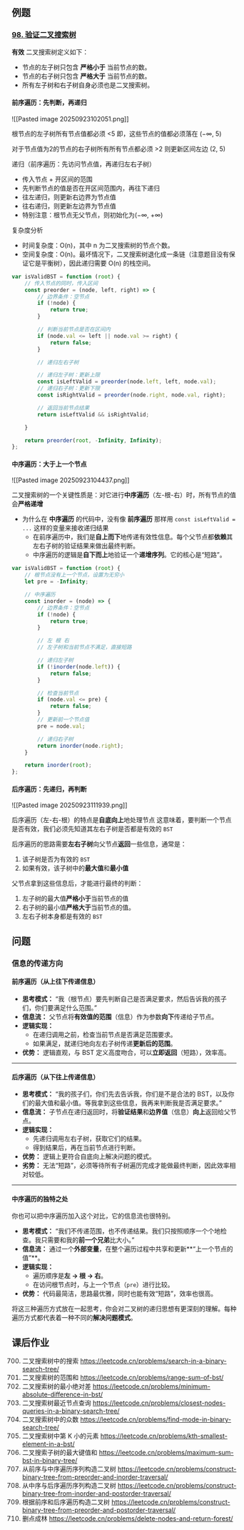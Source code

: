 

## 例题


### [98. 验证二叉搜索树](https://leetcode.cn/problems/validate-binary-search-tree/)


**有效** 二叉搜索树定义如下：

- 节点的左子树只包含 **严格小于** 当前节点的数。
- 节点的右子树只包含 **严格大于** 当前节点的数。
- 所有左子树和右子树自身必须也是二叉搜索树。




#### 前序遍历：先判断，再递归


![[Pasted image 20250923102051.png]]



根节点的左子树所有节点值都必须 <5
即，这些节点的值都必须落在 \($-\infty$, 5)

对于节点值为2的节点的右子树所有所有节点都必须 >2
则更新区间左边 \(2, 5)

递归（前序遍历：先访问节点值，再递归左右子树）
- 传入节点 + 开区间的范围
- 先判断节点的值是否在开区间范围内，再往下递归
- 往左递归，则更新右边界为节点值
- 往右递归，则更新左边界为节点值
- 特别注意：根节点无父节点，则初始化为($-\infty$, $+\infty$)



复杂度分析

- 时间复杂度：O(n)，其中 n 为二叉搜索树的节点个数。
- 空间复杂度：O(n)。最坏情况下，二叉搜索树退化成一条链（注意题目没有保证它是平衡树），因此递归需要 O(n) 的栈空间。





```js
var isValidBST = function (root) {
    // 传入节点的同时，传入区间
    const preorder = (node, left, right) => {
        // 边界条件：空节点
        if (!node) {
            return true;
        }

        // 判断当前节点是否在区间内
        if (node.val <= left || node.val >= right) {
            return false;
        }

        // 递归左右子树

        // 递归左子树：更新上限
        const isLeftValid = preorder(node.left, left, node.val);
        // 递归右子树：更新下限
        const isRightValid = preorder(node.right, node.val, right);

        // 返回当前节点结果
        return isLeftValid && isRightValid;

    }

    return preorder(root, -Infinity, Infinity);
};
```





#### 中序遍历：大于上一个节点



![[Pasted image 20250923104437.png]]


二叉搜索树的一个关键性质是：对它进行**中序遍历**（左-根-右）时，所有节点的值会**严格递增**


- 为什么在 **中序遍历** 的代码中，没有像 **前序遍历** 那样用 `const isLeftValid = ...` 这样的变量来接收递归结果
	- 在前序遍历中，我们是**自上而下**地传递有效性信息。每个父节点都**依赖**其左右子树的验证结果来做出最终判断。
	- 中序遍历的逻辑是**自下而上**地验证一个**递增序列**。它的核心是“短路”。

```js
var isValidBST = function (root) {
    // 根节点没有上一个节点，设置为无穷小
    let pre = -Infinity;

    // 中序遍历
    const inorder = (node) => {
        // 边界条件：空节点
        if (!node) {
            return true;
        }

        // 左 根 右
        // 左子树和当前节点不满足，直接短路

        // 递归左子树
        if (!inorder(node.left)) {
            return false;
        }

        // 检查当前节点
        if (node.val <= pre) {
            return false;
        }
        // 更新前一个节点值
        pre = node.val;

        // 递归右子树
        return inorder(node.right);
    }

    return inorder(root);
};
```




#### 后序遍历：先递归，再判断


![[Pasted image 20250923111939.png]]





后序遍历（左-右-根）的特点是**自底向上**地处理节点
这意味着，要判断一个节点是否有效，我们必须先知道其左右子树是否都是有效的 `BST`

后序遍历的思路需要**左右子树**向父节点**返回**一些信息，通常是：

1. 该子树是否为有效的 `BST`
2. 如果有效，该子树中的**最大值**和**最小值**
    
父节点拿到这些信息后，才能进行最终的判断：

1. 左子树的最大值**严格小于**当前节点的值
2. 右子树的最小值**严格大于**当前节点的值。
3. 左右子树本身都是有效的 `BST`



## 问题


### 信息的传递方向


#### 前序遍历（从上往下传递信息）

* **思考模式：** “我（根节点）要先判断自己是否满足要求，然后告诉我的孩子们，你们要满足什么范围。”
* **信息流：** 父节点将**有效值的范围**（信息）作为参数**向下**传递给子节点。
* **逻辑实现：**
    * 在递归调用之前，检查当前节点是否满足范围要求。
    * 如果满足，就递归地向左右子树传递**更新后的范围**。
* **优势：** 逻辑直观，与 BST 定义高度吻合，可以**立即返回**（短路），效率高。

---

#### **后序遍历（从下往上传递信息）**

* **思考模式：** “我的孩子们，你们先去告诉我，你们是不是合法的 BST，以及你们的最大值和最小值。等我拿到这些信息，我再来判断我是否满足要求。”
* **信息流：** 子节点在递归返回时，将**验证结果**和**边界值**（信息）**向上**返回给父节点。
* **逻辑实现：**
    * 先递归调用左右子树，获取它们的结果。
    * 得到结果后，再在当前节点进行判断。
* **优势：** 逻辑上更符合自底向上解决问题的模式。
* **劣势：** 无法“短路”，必须等待所有子树遍历完成才能做最终判断，因此效率相对较低。

---

#### **中序遍历的独特之处**

你也可以把中序遍历加入这个对比，它的信息流也很特别。

* **思考模式：** “我们不传递范围，也不传递结果。我们只按照顺序一个个地检查。我只需要和我的**前一个兄弟**比大小。”
* **信息流：** 通过一个**外部变量**，在整个遍历过程中共享和更新**“上一个节点的值”**。
* **逻辑实现：**
    * 遍历顺序是**左 -> 根 -> 右**。
    * 在访问根节点时，与上一个节点（`pre`）进行比较。
* **优势：** 代码最简洁，思路最优雅，同时也能有效“短路”，效率也很高。

将这三种遍历方式放在一起思考，你会对二叉树的递归思想有更深刻的理解。每种遍历方式都代表着一种不同的**解决问题模式**。













## 课后作业



700. 二叉搜索树中的搜索 https://leetcode.cn/problems/search-in-a-binary-search-tree/
701. 二叉搜索树的范围和 https://leetcode.cn/problems/range-sum-of-bst/
702. 二叉搜索树的最小绝对差 https://leetcode.cn/problems/minimum-absolute-difference-in-bst/
703. 二叉搜索树最近节点查询 https://leetcode.cn/problems/closest-nodes-queries-in-a-binary-search-tree/
704. 二叉搜索树中的众数 https://leetcode.cn/problems/find-mode-in-binary-search-tree/
705. 二叉搜索树中第 K 小的元素 https://leetcode.cn/problems/kth-smallest-element-in-a-bst/
706. 二叉搜索子树的最大键值和 https://leetcode.cn/problems/maximum-sum-bst-in-binary-tree/
707. 从前序与中序遍历序列构造二叉树 https://leetcode.cn/problems/construct-binary-tree-from-preorder-and-inorder-traversal/
708. 从中序与后序遍历序列构造二叉树 https://leetcode.cn/problems/construct-binary-tree-from-inorder-and-postorder-traversal/
709. 根据前序和后序遍历构造二叉树 https://leetcode.cn/problems/construct-binary-tree-from-preorder-and-postorder-traversal/
710. 删点成林 https://leetcode.cn/problems/delete-nodes-and-return-forest/